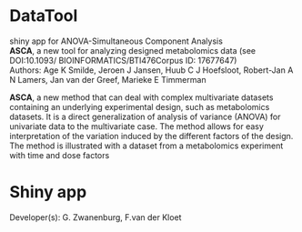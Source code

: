 # DataTool
shiny app for ANOVA-Simultaneous Component Analysis  
**ASCA**, a new tool for analyzing designed metabolomics data (see DOI:10.1093/  BIOINFORMATICS/BTI476Corpus ID: 17677647)  
Authors: Age K Smilde, Jeroen J Jansen, Huub C J Hoefsloot, Robert-Jan A N Lamers, Jan van der Greef, Marieke E Timmerman

**ASCA**, a new method that can deal with complex multivariate datasets containing an underlying experimental design, such as metabolomics datasets. It is a direct generalization of analysis of variance (ANOVA) for univariate data to the multivariate case. The method allows for easy interpretation of the variation induced by the different factors of the design. The method is illustrated with a dataset from a metabolomics experiment with time and dose factors

# Shiny app
Developer(s): G. Zwanenburg, F.van der Kloet

